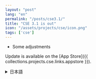 ```yaml
---
layout: "post"
lang: "en"
permalink: "/posts/cse3.1/"
title: "CSE 3.1 is out"
icon: "/assets/projects/cse/icon.png"
tags: ['cse']
---
```


- Some adjustments

Update is available on the [App Store]({{ collections.projects.cse.links.appstore }}).

<details lang="ja">
<summary>日本語</summary>

- いくつかの調整を行いました

</details>
